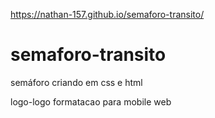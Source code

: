 https://nathan-157.github.io/semaforo-transito/

# semaforo-transito
semáforo criando em css e html

logo-logo formatacao para mobile web
